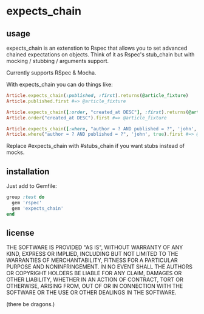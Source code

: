 # expects_chain

## usage

expects_chain is an extenstion to Rspec that allows you to set advanced chained expectations on objects. Think of it as Rspec's stub_chain but with mocking / stubbing / arguments support.

Currently supports RSpec & Mocha.

With expects_chain you can do things like:

```ruby
Article.expects_chain(:published, :first).returns(@article_fixture)
Article.published.first #=> @article_fixture
```

```ruby
Article.expects_chain([:order, "created_at DESC"], :first).returns(@article_fixture)
Article.order("created_at DESC").first #=> @article_fixture
```

```ruby
Article.expects_chain([:where, "author = ? AND published = ?", 'john', true], :first).returns(@article_fixture)
Article.where("author = ? AND published = ?", 'john', true).first #=> @article_fixture
```

Replace #expects_chain with #stubs_chain if you want stubs instead of mocks.

## installation

Just add to Gemfile:

```ruby
group :test do
  gem 'rspec'
  gem 'expects_chain'
end
```

## license

THE SOFTWARE IS PROVIDED "AS IS", WITHOUT WARRANTY OF ANY KIND, EXPRESS OR IMPLIED, INCLUDING BUT NOT LIMITED TO THE WARRANTIES OF MERCHANTABILITY, FITNESS FOR A PARTICULAR PURPOSE AND NONINFRINGEMENT. IN NO EVENT SHALL THE AUTHORS OR COPYRIGHT HOLDERS BE LIABLE FOR ANY CLAIM, DAMAGES OR OTHER LIABILITY, WHETHER IN AN ACTION OF CONTRACT, TORT OR OTHERWISE, ARISING FROM, OUT OF OR IN CONNECTION WITH THE SOFTWARE OR THE USE OR OTHER DEALINGS IN THE SOFTWARE.

(there be dragons.)
